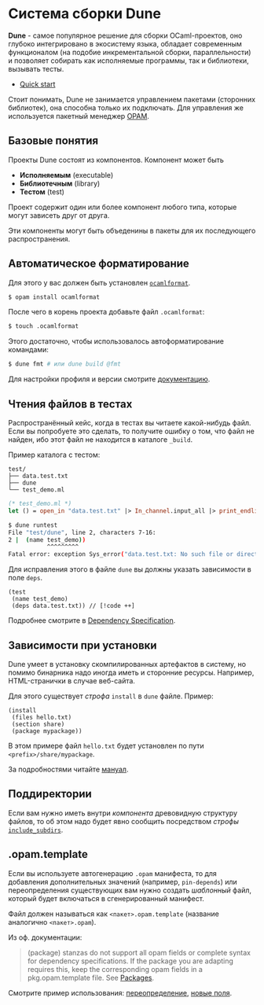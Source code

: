 # Система сборки Dune

**Dune** - самое популярное решение для сборки OCaml-проектов, оно глубоко интегрировано в экосистему языка, обладает современным функционалом (на подобие инкрементальной сборки, параллельности) и позволяет собирать как исполняемые программы, так и библиотеки, вызывать тесты.

- [Quick start](https://dune.readthedocs.io/en/stable/quick-start.html)

Стоит понимать, Dune не занимается управлением пакетами (сторонних библиотек), она способна только их подключать.
Для управления же используется пакетный менеджер [OPAM](./opam.md).

## Базовые понятия

Проекты Dune состоят из компонентов. Компонент может быть

- **Исполняемым** (executable)
- **Библиотечным** (library)
- **Тестом** (test)

Проект содержит один или более компонент любого типа, которые могут зависеть друг от друга.

Эти компоненты могут быть объеденины в пакеты для их последующего распространения.

## Автоматическое форматирование

Для этого у вас должен быть установлен [`ocamlformat`](https://github.com/ocaml-ppx/ocamlformat).

```sh
$ opam install ocamlformat
```

После чего в корень проекта добавьте файл `.ocamlformat`:

```sh
$ touch .ocamlformat
```

Этого достаточно, чтобы использовалось автоформатирование командами:

```sh
$ dune fmt # или dune build @fmt
```

Для настройки профиля и версии смотрите [документацию](https://dune.readthedocs.io/en/stable/howto/formatting.html).

## Чтения файлов в тестах

Распространённый кейс, когда в тестах вы читаете какой-нибудь файл. Если вы попробуете это сделать, то получите ошибку о том, что файл не найден, ибо этот файл не находится в каталоге `_build`.

Пример каталога с тестом:

```
test/
├── data.test.txt
├── dune
└── test_demo.ml
```

```ocaml
(* test_demo.ml *)
let () = open_in "data.test.txt" |> In_channel.input_all |> print_endline
```

```sh
$ dune runtest
File "test/dune", line 2, characters 7-16:
2 |  (name test_demo))
           ^^^^^^^^^
Fatal error: exception Sys_error("data.test.txt: No such file or directory") # [!code focus]
```

Для исправления этого в файле `dune` вы должны указать зависимости в поле `deps`.

```dune
(test
 (name test_demo)
 (deps data.test.txt)) // [!code ++]
```

Подробнее смотрите в [Dependency Specification](https://dune.readthedocs.io/en/stable/concepts/dependency-spec.html).

## Зависимости при установки

Dune умеет в установку скомпилированных артефактов в систему, но помимо бинарника надо иногда иметь и сторонние ресурсы. Например, HTML-странички в случае веб-сайта.

Для этого существует _строфа_ `install` в `dune` файле. Пример:

```dune
(install
 (files hello.txt)
 (section share)
 (package mypackage))
```

В этом примере файл `hello.txt` будет установлен по пути `<prefix>/share/mypackage`.

За подробностями читайте [мануал](https://dune.readthedocs.io/en/stable/reference/dune/install.html).

## Поддиректории

Если вам нужно иметь внутри _компонента_ древовидную структуру файлов, то об этом надо будет явно сообщить
посредством _строфы_ [`include_subdirs`](https://dune.readthedocs.io/en/latest/reference/dune/include_subdirs.html).

## .opam.template

Если вы используете автогенерацию `.opam` манифеста, то для добавления дополнительных значений (например, `pin-depends`) или переопределения существующих вам нужно создать _шаблонный_ файл, который будет включаться в сгенерированный манифест.

Файл должен называться как `<пакет>.opam.template` (название аналогично `<пакет>.opam`).

Из оф. документации:

> (package) stanzas do not support all opam fields or complete syntax for dependency specifications. If the package you are adapting requires this, keep the corresponding opam fields in a pkg.opam.template file. See [Packages](https://dune.readthedocs.io/en/stable/reference/packages.html).

Смотрите пример использования: [переопределение](https://github.com/mattjbray/ocaml-decoders/blob/master/decoders-msgpck.opam.template), [новые поля](https://github.com/dx3mod/repostbot/blob/master/repostbot.opam.template).

